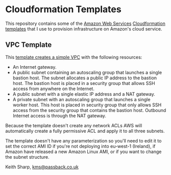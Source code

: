 # Cloudformation Templates
This repository contains some of the [Amazon Web Services](http://aws.amazon.com) [Cloudformation templates](https://aws.amazon.com/cloudformation/) that I use to provision infrastructure on Amazon's cloud service.

## VPC Template
This [template creates a simple VPC](https://github.com/keithsharp/cloudformation-templates/vpc-template.yaml) with the following resources:

* An Internet gateway.
* A public subnet containing an autoscaling group that launches a single bastion host.  The subnet allocates a public IP address to the bastion host.  The bastion host is placed in a security group that allows SSH access from anywhere on the Internet.
* A public subnet with a single elastic IP address and a NAT gateway.
* A private subnet with an autoscaling group that launches a single worker host.  This host is placed in security group that only allows SSH access from the security group that contains the bastion host.  Outbound Internet access is through the NAT gateway.

Because the template doesn't create any network ACLs AWS will automatically create a fully permissive ACL and apply it to all three subnets.

The template doesn't have any parameterization so you'll need to edit it to set the correct AMI ID if you're not deploying into eu-west-1 (Ireland), if Amazon have released a new Amazon Linux AMI, or if you want to change the subnet structure.

Keith Sharp, [kms@passback.co.uk](mailto:kms@passback.co.uk)
